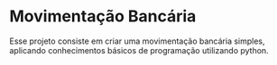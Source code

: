 # Movimentação Bancária

Esse projeto consiste em criar uma movimentação bancária simples, aplicando conhecimentos básicos de programação utilizando python.

